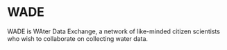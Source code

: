 ---
---

# WADE

WADE is WAter Data Exchange, a network of like-minded citizen scientists who wish to collaborate on collecting water data.
